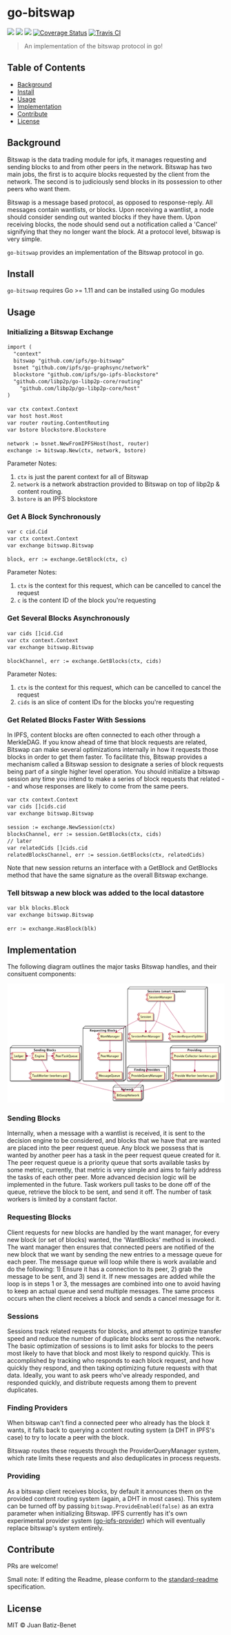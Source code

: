 go-bitswap
==================

[![](https://img.shields.io/badge/made%20by-Protocol%20Labs-blue.svg?style=flat-square)](http://ipn.io)
[![](https://img.shields.io/badge/project-IPFS-blue.svg?style=flat-square)](http://ipfs.io/)
[![](https://img.shields.io/badge/freenode-%23ipfs-blue.svg?style=flat-square)](http://webchat.freenode.net/?channels=%23ipfs)
[![Coverage Status](https://codecov.io/gh/ipfs/go-bitswap/branch/master/graph/badge.svg)](https://codecov.io/gh/ipfs/go-bitswap/branch/master)
[![Travis CI](https://travis-ci.org/ipfs/go-bitswap.svg?branch=master)](https://travis-ci.org/ipfs/go-bitswap)

> An implementation of the bitswap protocol in go!


## Table of Contents

- [Background](#background)
- [Install](#install)
- [Usage](#usage)
- [Implementation](#implementation)
- [Contribute](#contribute)
- [License](#license)


## Background

Bitswap is the data trading module for ipfs, it manages requesting and sending
blocks to and from other peers in the network. Bitswap has two main jobs, the
first is to acquire blocks requested by the client from the network. The second
is to judiciously send blocks in its possession to other peers who want them.

Bitswap is a message based protocol, as opposed to response-reply. All messages
contain wantlists, or blocks. Upon receiving a wantlist, a node should consider
sending out wanted blocks if they have them. Upon receiving blocks, the node
should send out a notification called a 'Cancel' signifying that they no longer
want the block. At a protocol level, bitswap is very simple.

`go-bitswap` provides an implementation of the Bitswap protocol in go.

## Install

`go-bitswap` requires Go >= 1.11 and can be installed using Go modules

## Usage

### Initializing a Bitswap Exchange

```golang
import (
  "context"
  bitswap "github.com/ipfs/go-bitswap"
  bsnet "github.com/ipfs/go-graphsync/network"
  blockstore "github.com/ipfs/go-ipfs-blockstore"
  "github.com/libp2p/go-libp2p-core/routing"
	"github.com/libp2p/go-libp2p-core/host"
)

var ctx context.Context
var host host.Host
var router routing.ContentRouting
var bstore blockstore.Blockstore

network := bsnet.NewFromIPFSHost(host, router)
exchange := bitswap.New(ctx, network, bstore)
```

Parameter Notes:

1. `ctx` is just the parent context for all of Bitswap
2. `network` is a network abstraction provided to Bitswap on top
of libp2p & content routing. 
3. `bstore` is an IPFS blockstore

### Get A Block Synchronously

```golang
var c cid.Cid
var ctx context.Context
var exchange bitswap.Bitswap

block, err := exchange.GetBlock(ctx, c)
```

Parameter Notes:

1. `ctx` is the context for this request, which can be cancelled to cancel the request
2. `c` is the content ID of the block you're requesting

### Get Several Blocks Asynchronously

```golang
var cids []cid.Cid
var ctx context.Context
var exchange bitswap.Bitswap

blockChannel, err := exchange.GetBlocks(ctx, cids)
```

Parameter Notes:

1. `ctx` is the context for this request, which can be cancelled to cancel the request
2. `cids` is an slice of content IDs for the blocks you're requesting

### Get Related Blocks Faster With Sessions

In IPFS, content blocks are often connected to each other through a MerkleDAG. If you know ahead of time that block requests are related, Bitswap can make several optimizations internally in how it requests those blocks in order to get them faster. To facilitate this, Bitswap provides a mechanism called a Bitswap session to designate a series of block requests being part of a single higher level operation. You should initialize a bitswap session any time you intend to make a series of block requests that related -- and whose responses are likely to come from the same peers. 

```golang
var ctx context.Context
var cids []cids.cid
var exchange bitswap.Bitswap

session := exchange.NewSession(ctx)
blocksChannel, err := session.GetBlocks(ctx, cids)
// later
var relatedCids []cids.cid
relatedBlocksChannel, err := session.GetBlocks(ctx, relatedCids)
```

Note that new session returns an interface with a GetBlock and GetBlocks method that have the same signature as the overall Bitswap exchange.

### Tell bitswap a new block was added to the local datastore

```golang
var blk blocks.Block
var exchange bitswap.Bitswap

err := exchange.HasBlock(blk)
```

## Implementation

The following diagram outlines the major tasks Bitswap handles, and their consituent components:

![Bitswap Components](./docs/go-bitswap.png)

### Sending Blocks

Internally, when a message with a wantlist is received, it is sent to the
decision engine to be considered, and blocks that we have that are wanted are
placed into the peer request queue. Any block we possess that is wanted by
another peer has a task in the peer request queue created for it. The peer
request queue is a priority queue that sorts available tasks by some metric,
currently, that metric is very simple and aims to fairly address the tasks
of each other peer. More advanced decision logic will be implemented in the
future. Task workers pull tasks to be done off of the queue, retrieve the block
to be sent, and send it off. The number of task workers is limited by a constant
factor.

### Requesting Blocks

Client requests for new blocks are handled by the want manager, for every new
block (or set of blocks) wanted, the 'WantBlocks' method is invoked. The want
manager then ensures that connected peers are notified of the new block that we
want by sending the new entries to a message queue for each peer. The message
queue will loop while there is work available and do the following: 1) Ensure it
has a connection to its peer, 2) grab the message to be sent, and 3) send it.
If new messages are added while the loop is in steps 1 or 3, the messages are
combined into one to avoid having to keep an actual queue and send multiple
messages. The same process occurs when the client receives a block and sends a
cancel message for it.

### Sessions

Sessions track related requests for blocks, and attempt to optimize transfer speed and reduce the number of duplicate blocks sent across the network. The basic optimization of sessions is to limit asks for blocks to the peers most likely to have that block and most likely to respond quickly. This is accomplished by tracking who responds to each block request, and how quickly they respond, and then taking optimizing future requests with that data. Ideally, you want to ask peers who've already responded, and responded quickly, and distribute requests among them to prevent duplicates.

### Finding Providers

When bitswap can't find a connected peer who already has the block it wants, it falls back to querying a content routing system (a DHT in IPFS's case) to try to locate a peer with the block.

Bitswap routes these requests through the ProviderQueryManager system, which rate limits these requests and also deduplicates in process requests.

### Providing

As a bitswap client receives blocks, by default it announces them on the provided content routing system (again, a DHT in most cases). This system can be turned off by passing `bitswap.ProvideEnabled(false)` as an extra parameter when initializing Bitswap. IPFS currently has it's own experimental provider system ([go-ipfs-provider](https://github.com/ipfs/go-ipfs-provider)) which will eventually replace bitswap's system entirely.

## Contribute

PRs are welcome!

Small note: If editing the Readme, please conform to the [standard-readme](https://github.com/RichardLitt/standard-readme) specification.

## License

MIT © Juan Batiz-Benet
